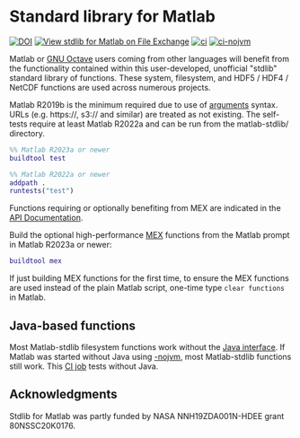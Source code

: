 # Standard library for Matlab

[![DOI](https://zenodo.org/badge/273830124.svg)](https://zenodo.org/badge/latestdoi/273830124)
[![View stdlib for Matlab on File Exchange](https://www.mathworks.com/matlabcentral/images/matlab-file-exchange.svg)](https://www.mathworks.com/matlabcentral/fileexchange/78673-stdlib-for-matlab)
[![ci](https://github.com/geospace-code/matlab-stdlib/actions/workflows/ci.yml/badge.svg)](https://github.com/geospace-code/matlab-stdlib/actions/workflows/ci.yml)
[![ci-nojvm](https://github.com/geospace-code/matlab-stdlib/actions/workflows/ci-nojvm.yml/badge.svg)](https://github.com/geospace-code/matlab-stdlib/actions/workflows/ci-nojvm.yml)

Matlab or
[GNU Octave](./Readme_octave.md)
users coming from other languages will benefit from the functionality contained within this user-developed, unofficial "stdlib" standard library of functions.
These system, filesystem, and HDF5 / HDF4 / NetCDF functions are used across numerous projects.

Matlab R2019b is the minimum required due to use of
[arguments](https://www.mathworks.com/help/matlab/ref/arguments.html)
syntax.
URLs (e.g. https://, s3:// and similar) are treated as not existing.
The self-tests require at least Matlab R2022a and can be run from the matlab-stdlib/ directory.

```matlab
%% Matlab R2023a or newer
buildtool test
```

```matlab
%% Matlab R2022a or newer
addpath .
runtests("test")
```

Functions requiring or optionally benefiting from MEX are indicated in the
[API Documentation](https://geospace-code.github.io/matlab-stdlib).

Build the optional high-performance
[MEX](https://www.mathworks.com/help/matlab/cpp-mex-file-applications.html)
functions from the Matlab prompt in Matlab R2023a or newer:

```matlab
buildtool mex
```

If just building MEX functions for the first time, to ensure the MEX functions are used instead of the plain Matlab script, one-time type `clear functions` in Matlab.

## Java-based functions

Most Matlab-stdlib filesystem functions work without the
[Java interface](./Readme_java.md).
If Matlab was started without Java using
[-nojvm](https://www.mathworks.com/help/matlab/matlab_env/commonly-used-startup-options.html),
most Matlab-stdlib functions still work.
This
[CI job](https://github.com/geospace-code/matlab-stdlib/actions/workflows/ci-nojvm.yml)
tests without Java.

## Acknowledgments

Stdlib for Matlab was partly funded by NASA NNH19ZDA001N-HDEE grant 80NSSC20K0176.
